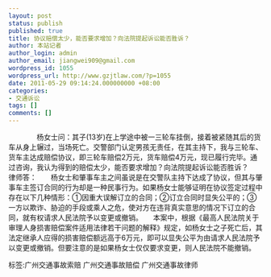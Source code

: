 ```yaml
---
layout: post
status: publish
published: true
title: 协议赔偿太少，能否要求增加？向法院提起诉讼能否胜诉？
author: 本站记者
author_login: admin
author_email: jiangwei909@gmail.com
wordpress_id: 1055
wordpress_url: http://www.gzjtlaw.com/?p=1055
date: 2011-05-29 09:14:24.000000000 +08:00
categories:
- 交通诉讼
tags: []
comments: []
---
```

　　　　杨女士问：其子(13岁)在上学途中被一三轮车挂倒，接着被紧随其后的货车从身上辗过，当场死亡。交警部门认定男孩无责任，在其主持下，我与三轮车、货车主达成赔偿协议，即三轮车赔偿2万元，货车赔偿4万元，现已履行完毕。通过咨询，我认为得到的赔偿太少，能否要求增加？向法院提起诉讼能否胜诉？　　律师答：　　杨女士和肇事车主之间虽说是在交警队主持下达成了协议，但其与肇事车主签订合同的行为却是一种民事行为。如果杨女士能够证明在协议签定过程中存在以下几种情形：①因重大误解订立的合同；②订立合同时显失公平的；③一方以欺诈、胁迫的手段或乘人之危，使对方在违背真实意思的情况下订立的合同，就有权请求人民法院予以变更或撤销。　　本案中，根据《最高人民法院关于审理人身损害赔偿案件适用法律若干问题的解释》规定，如杨女士之子死亡后，其法定继承人应得的损害赔偿额远高于6万元，即可以显失公平为由请求人民法院予以变更或撤销。但要注意的是如果杨女士仅仅要求变更，则人民法院不能撤销。标签:广州交通事故索赔 广州交通事故赔偿 广州交通事故律师
